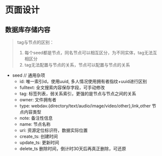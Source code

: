 # 页面设计


## 数据库存储内容

> tag与节点的区别：
>   1. 每个seed都是节点，同名节点可以相互区分，为不同实体，tag无法互相区分
>   2. tag无法配置与节点的关系，节点可以配置与节点的关系

- seed
  // 通用杂项
  - id: 唯一索引id，使用uuid, 多人情况使用拥有者指纹+uuid进行区别
  - fulltext: 全文搜索内容保存字段，可手动修改
  - tag: 标签列表，弱关系索引，更强的是节点与节点之间的关系
  - owner: 文件拥有者
  - type: webdav.{directory/text/audio/image/video/other},link,other 节点内容类型
  - note: 备注性信息
  - name: 节点名称
  - uri: 资源定位标识符，数据实际位置
  - create_ts: 创建时间
  - update_ts: 更新时间
  - delete_ts 删除时间，倒计时30天后再真正删除，可还原
